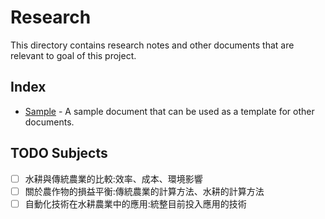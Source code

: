 # Research

This directory contains research notes and other documents that are relevant to goal of this project.

## Index

- [Sample](sample.md) - A sample document that can be used as a template for other documents.

## TODO Subjects

- [ ] 水耕與傳統農業的比較:效率、成本、環境影響
- [ ] 關於農作物的損益平衡:傳統農業的計算方法、水耕的計算方法
- [ ] 自動化技術在水耕農業中的應用:統整目前投入應用的技術